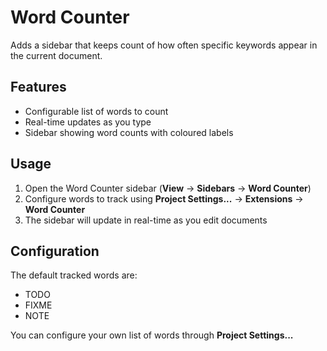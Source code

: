 # Word Counter

Adds a sidebar that keeps count of how often specific keywords appear in the current document.

## Features

- Configurable list of words to count
- Real-time updates as you type
- Sidebar showing word counts with coloured labels

## Usage

1. Open the Word Counter sidebar (**View** → **Sidebars** → **Word Counter**)
2. Configure words to track using **Project Settings...** → **Extensions** → **Word Counter**
3. The sidebar will update in real-time as you edit documents

## Configuration

The default tracked words are:
- TODO
- FIXME
- NOTE

You can configure your own list of words through **Project Settings...**